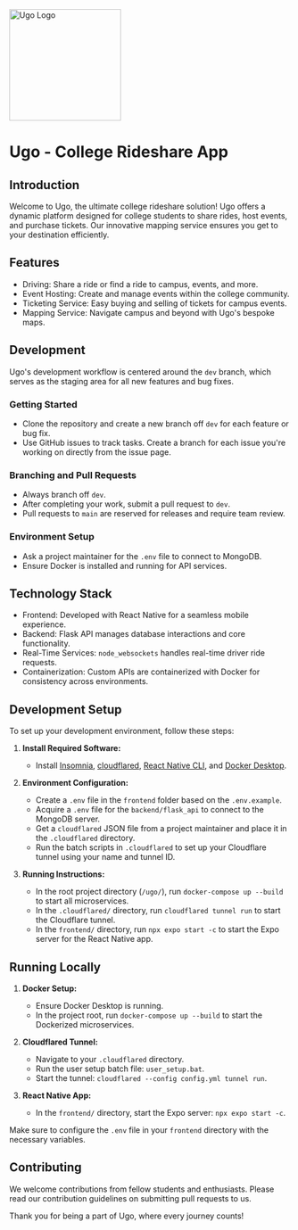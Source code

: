 <img src="https://github.com/smirki/Ugo/blob/dev/frontend/assets/ugoicon.png" alt="Ugo Logo" width="200"/> 

Ugo - College Rideshare App
===========================

Introduction
------------

Welcome to Ugo, the ultimate college rideshare solution! Ugo offers a dynamic platform designed for college students to share rides, host events, and purchase tickets. Our innovative mapping service ensures you get to your destination efficiently.

Features
--------

-   Driving: Share a ride or find a ride to campus, events, and more.
-   Event Hosting: Create and manage events within the college community.
-   Ticketing Service: Easy buying and selling of tickets for campus events.
-   Mapping Service: Navigate campus and beyond with Ugo's bespoke maps.

Development
-----------

Ugo's development workflow is centered around the `dev` branch, which serves as the staging area for all new features and bug fixes.

### Getting Started

-   Clone the repository and create a new branch off `dev` for each feature or bug fix.
-   Use GitHub issues to track tasks. Create a branch for each issue you're working on directly from the issue page.

### Branching and Pull Requests

-   Always branch off `dev`.
-   After completing your work, submit a pull request to `dev`.
-   Pull requests to `main` are reserved for releases and require team review.

### Environment Setup

-   Ask a project maintainer for the `.env` file to connect to MongoDB.
-   Ensure Docker is installed and running for API services.

Technology Stack
----------------

-   Frontend: Developed with React Native for a seamless mobile experience.
-   Backend: Flask API manages database interactions and core functionality.
-   Real-Time Services: `node_websockets` handles real-time driver ride requests.
-   Containerization: Custom APIs are containerized with Docker for consistency across environments.

## Development Setup
To set up your development environment, follow these steps:

1. **Install Required Software:**
   - Install [Insomnia](https://insomnia.rest/download), [cloudflared](https://developers.cloudflare.com/cloudflare-one/connections/connect-apps/install-and-setup/installation), [React Native CLI](https://reactnative.dev/docs/environment-setup), and [Docker Desktop](https://www.docker.com/products/docker-desktop).

2. **Environment Configuration:**
   - Create a `.env` file in the `frontend` folder based on the `.env.example`.
   - Acquire a `.env` file for the `backend/flask_api` to connect to the MongoDB server.
   - Get a `cloudflared` JSON file from a project maintainer and place it in the `.cloudflared` directory.
   - Run the batch scripts in `.cloudflared` to set up your Cloudflare tunnel using your name and tunnel ID.

3. **Running Instructions:**
   - In the root project directory (`/ugo/`), run `docker-compose up --build` to start all microservices.
   - In the `.cloudflared/` directory, run `cloudflared tunnel run` to start the Cloudflare tunnel.
   - In the `frontend/` directory, run `npx expo start -c` to start the Expo server for the React Native app.

## Running Locally

1. **Docker Setup:**
   - Ensure Docker Desktop is running.
   - In the project root, run `docker-compose up --build` to start the Dockerized microservices.

2. **Cloudflared Tunnel:**
   - Navigate to your `.cloudflared` directory.
   - Run the user setup batch file: `user_setup.bat`.
   - Start the tunnel: `cloudflared --config config.yml tunnel run`.

3. **React Native App:**
   - In the `frontend/` directory, start the Expo server: `npx expo start -c`.

Make sure to configure the `.env` file in your `frontend` directory with the necessary variables.


Contributing
------------

We welcome contributions from fellow students and enthusiasts. Please read our contribution guidelines on submitting pull requests to us.

Thank you for being a part of Ugo, where every journey counts!
